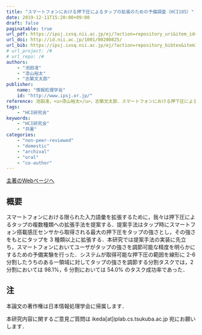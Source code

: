 ```yaml
---
title: "スマートフォンにおける押下圧によるタップの拡張のための予備調査（HCI185）"
date: 2019-12-11T15:20:00+09:00
draft: false
paginatable: true
url_pdf: https://ipsj.ixsq.nii.ac.jp/ej/?action=repository_uri&item_id=200918&file_id=1&file_no=1
url_doi: http://id.nii.ac.jp/1001/00200825/
url_bib: https://ipsj.ixsq.nii.ac.jp/ej/?action=repository_bibtex&itemId=200918&itemNo=1
# url_project: /#
# url_repo: /#
authors:
    - "池田凌"
    - "漆山裕太"
    - "志築文太郎"
publisher:
    name: "情報処理学会"
    id: "http://www.ipsj.or.jp/"
reference: 池田凌，<u>漆山裕太</u>，志築文太郎．スマートフォンにおける押下圧によるタップの拡張のための予備調査．情報処理学会研究報告，Vol. 2019-HCI-185，No. 25，情報処理学会，2019年12月，7 pages．
tags:
    - "HCI研究会"
keywords:
    - "HCI研究会"
    - "共著"
categories:
    - "non-peer-reviewed"
    - "domestic"
    - "archival"
    - "oral"
    - "co-author"
---
```


[主著のWebページへ](https://www.iplab.cs.tsukuba.ac.jp/~ikeda/)

## 概要

スマートフォンにおける限られた入力語彙を拡張するために，我々は押下圧によるタップの複数種類への拡張手法を提案する．提案手法はタップ時にスマートフォン搭載感圧センサから取得される最大の押下圧をタップの強さとし，その強さをもとにタップを 3 種類以上に拡張する．本研究では提案手法の実装に先立ち，スマートフォンにおいてユーザがタップの強さを調節可能な精度を明らかにするための予備実験を行った．システムが取得可能な押下圧の範囲を線形に 2-6 分割したうちのある一領域に対してタップの強さを調節する分割タスクでは，2 分割においては 98.1%，6 分割においては 54.0% のタスク成功率であった．

<!--more-->

## 注

本論文の著作権は日本情報処理学会に帰属します．

本研究内容に関するご意見ご質問は ikeda[at]iplab.cs.tsukuba.ac.jp 宛にお願いします．
